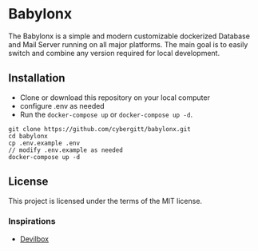 # Babylonx #
The Babylonx is a simple and modern customizable dockerized Database and Mail Server running on all major platforms. The main goal is to easily switch and combine any version required for local development.

##  Installation ##
 
* Clone or download this repository on your local computer
* configure .env as needed 
* Run the `docker-compose up` or `docker-compose up -d`.

```shell
git clone https://github.com/cybergitt/babylonx.git
cd babylonx
cp .env.example .env
// modify .env.example as needed
docker-compose up -d
```

## License ##
This project is licensed under the terms of the MIT license.

### Inspirations ###
- [Devilbox](http://devilbox.org)